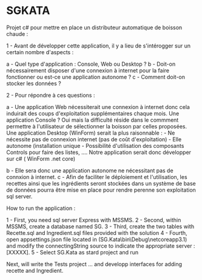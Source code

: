 # SGKATA
Projet c# pour mettre en place un distributeur automatique de boisson chaude :

1 - Avant de développer cette application, il y a lieu de s'intérogger sur un certain nombre d'aspects :

 a - Quel type d'application : Console, Web ou Desktop ?
 b - Doit-on nécessairement disposer d'une connexion à internet pour la faire fonctionner ou est-ce une application autonome ?
 c - Comment doit-on stocker les données ?
 
 
2 - Pour répondre à ces questions :

 a - Une application Web nécessiterait une connexion à internet donc cela induirait des coups d'exploitation supplémentaires chaque mois.
 Une application Console ? Oui mais la difficulté réside dans le commment permettre à l'utilisateur de sélectionner la boisson par celles 
 proposées. Une application Desktop (WinForm) serait la plus raisonnable : 
	-	Ne nécessite pas de connexion internet (pas de coût d'exploitation)
	-   Elle autonome (installation unique 
	-   Possibilité d'utilisation des composants Controls pour faire des listes, ....
 Notre application serait donc développer sur c# ( WinForm .net core) 
 
 b - Elle sera donc une application autonome ne nécessitant pas de connxion à internet.
 c - Afin de faciliter le déploiement et l'utilisation, les recettes ainsi que les ingrédients seront stockées dans un système de base de données pourra être mise en place pour rendre perenne son exploitation
 sql server. 
 
 How to run the application :
 
 1 - First, you need sql server Express with MSSMS.
 2 - Second, within MSSMS, create a database named SG. 
 3 - Third, create the two tables with Recette.sql and Ingredient.sql files provided with the solution
 4 - Fourth, open appsettings.json file located in (SG.Kata\bin\Debug\netcoreapp3.1)  and modify the 
 connectingString source to indicate the appropriate server : [XXXXX]. 
 5 - Select SG.Kata as stard project and run
 
 Next, will write the Tests project ... and developp interfaces for adding recette and Ingredient. 
 
 
 
